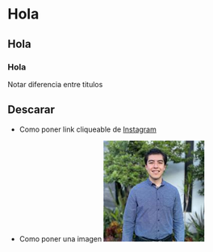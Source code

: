 # Hola
## Hola
### Hola

Notar diferencia entre titulos

## Descarar ##

- Como poner link cliqueable de [Instagram](https://www.instagram.com/jaime_alberto500/)

- Como poner una imagen 
![](Imagenes\ImagenVisualStudio.jpg) 
